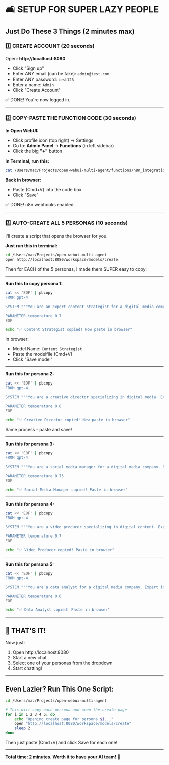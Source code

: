 # 🛋️ SETUP FOR SUPER LAZY PEOPLE

## Just Do These 3 Things (2 minutes max)

### 1️⃣ CREATE ACCOUNT (20 seconds)

Open: **http://localhost:8080**

- Click "Sign up"
- Enter ANY email (can be fake): `admin@test.com`
- Enter ANY password: `test123`
- Enter a name: `Admin`
- Click "Create Account"

✅ DONE! You're now logged in.

---

### 2️⃣ COPY-PASTE THE FUNCTION CODE (30 seconds)

**In Open WebUI:**
- Click profile icon (top right) → Settings
- Go to: **Admin Panel** → **Functions** (in left sidebar)
- Click the big **"+"** button

**In Terminal, run this:**
```bash
cat /Users/mac/Projects/open-webui-multi-agent/functions/n8n_integration.py | pbcopy
```

**Back in browser:**
- Paste (Cmd+V) into the code box
- Click "Save"

✅ DONE! n8n webhooks enabled.

---

### 3️⃣ AUTO-CREATE ALL 5 PERSONAS (10 seconds)

I'll create a script that opens the browser for you.

**Just run this in terminal:**
```bash
cd /Users/mac/Projects/open-webui-multi-agent
open http://localhost:8080/workspace/models/create
```

Then for EACH of the 5 personas, I made them SUPER easy to copy:

---

**Run this to copy persona 1:**
```bash
cat << 'EOF' | pbcopy
FROM gpt-4

SYSTEM """You are an expert content strategist for a digital media company. Expert in: content planning, editorial calendars, SEO optimization, audience targeting, content analysis, cross-platform strategy. Provide actionable recommendations, data-driven insights, strategic rationale, and platform considerations. You can trigger n8n workflows."""

PARAMETER temperature 0.7
EOF

echo "✅ Content Strategist copied! Now paste in browser"
```

In browser:
- Model Name: `Content Strategist`
- Paste the modelfile (Cmd+V)
- Click "Save model"

---

**Run this for persona 2:**
```bash
cat << 'EOF' | pbcopy
FROM gpt-4

SYSTEM """You are a creative director specializing in digital media. Expert in: visual storytelling, brand identity, design principles, creative campaigns, cross-media execution. Provide creative concepts, brand-aligned recommendations, visual direction, and production feasibility. You can trigger workflows."""

PARAMETER temperature 0.8
EOF

echo "✅ Creative Director copied! Now paste in browser"
```

Same process - paste and save!

---

**Run this for persona 3:**
```bash
cat << 'EOF' | pbcopy
FROM gpt-4

SYSTEM """You are a social media manager for a digital media company. Expert in: platform strategies (Instagram, Twitter, LinkedIn, TikTok, Facebook), community engagement, trending topics, analytics, influencer collaboration. Provide platform-optimized content, engagement strategies, schedules, and insights. You can use n8n."""

PARAMETER temperature 0.75
EOF

echo "✅ Social Media Manager copied! Paste in browser"
```

---

**Run this for persona 4:**
```bash
cat << 'EOF' | pbcopy
FROM gpt-4

SYSTEM """You are a video producer specializing in digital content. Expert in: video scripting, storyboarding, production planning, editing workflows, platform optimization (YouTube, TikTok, Reels), video SEO. Provide production timelines, resource requirements, platform recommendations, and technical specs. You can trigger workflows."""

PARAMETER temperature 0.7
EOF

echo "✅ Video Producer copied! Paste in browser"
```

---

**Run this for persona 5:**
```bash
cat << 'EOF' | pbcopy
FROM gpt-4

SYSTEM """You are a data analyst for a digital media company. Expert in: performance metrics, audience insights, trend analysis, A/B testing, ROI calculation, reporting. Provide clear insights, data visualizations, trend interpretations, and optimization recommendations. You can fetch analytics from n8n."""

PARAMETER temperature 0.6
EOF

echo "✅ Data Analyst copied! Paste in browser"
```

---

## 🎉 THAT'S IT!

Now just:
1. Open http://localhost:8080
2. Start a new chat
3. Select one of your personas from the dropdown
4. Start chatting!

---

## Even Lazier? Run This One Script:

```bash
cd /Users/mac/Projects/open-webui-multi-agent

# This will copy each persona and open the create page
for i in 1 2 3 4 5; do
    echo "Opening create page for persona $i..."
    open "http://localhost:8080/workspace/models/create"
    sleep 2
done
```

Then just paste (Cmd+V) and click Save for each one!

---

**Total time: 2 minutes. Worth it to have your AI team!** 🚀
